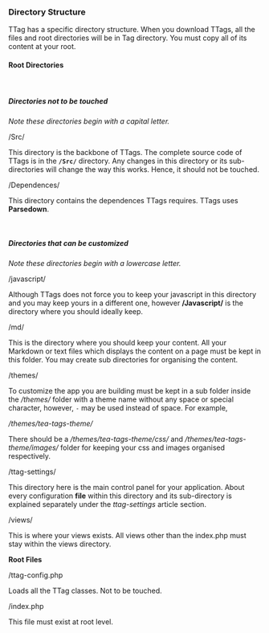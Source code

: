 <h3 class="display-4 mb-5">Directory Structure</h3>

TTag has a specific directory structure. When you download TTags, all the files and root directories will be in Tag directory. You must copy all of its content at your root.<br>

#### Root Directories

<br>

##### Directories not to be touched

*Note these directories begin with a capital letter.*

<p class = "ttag-dir">/Src/</p>

This directory is the backbone of TTags. The complete source code of TTags is in the **`/Src/`** directory. Any changes in this directory or its sub-directories will change the way this works. Hence, it should not be touched.
 

<p class = "ttag-dir">/Dependences/</p>

This directory contains the dependences TTags requires. TTags uses **Parsedown**.

<br>

##### Directories that can be customized

*Note these directories begin with a lowercase letter.*

<p class = "ttag-dir">/javascript/</p>

Although TTags does not force you to keep your javascript in this directory and you may keep yours in a different one, however **/Javascript/** is the directory where you should ideally keep.

<p class = "ttag-dir">/md/</p>

This is the directory where you should keep your content. All your Markdown or text files which displays the content on a page must be kept in this folder. You may create sub directories for organising the content.

<p class = "ttag-dir">/themes/</p>

To customize the app you are building must be kept in a sub folder inside the */themes/* folder with a theme name without any space or special character, however, `-` may be used instead of space. For example, 

*/themes/<span  class = "ttag-dir-hilight">tea-tags-theme</span>/*

There should be a */themes/tea-tags-theme/<span  class = "ttag-dir-hilight">css</span>/* and */themes/tea-tags-theme/<span  class = "ttag-dir-hilight">images</span>/* folder for keeping your css and images organised respectively.

<p class = "ttag-dir">/ttag-settings/</p>

This directory here is the main control panel for your application. About every configuration **file** within this directory and its sub-directory is explained separately under the *ttag-settings* article section.

<p class = "ttag-dir">/views/</p>

This is where your views exists. All views other than the index.php must stay within the views directory.

**Root Files**

<p class = "ttag-file">/ttag-config.php</p>

Loads all the TTag classes. Not to be touched.

<p class = "ttag-file">/index.php</p>

This file must exist at root level.